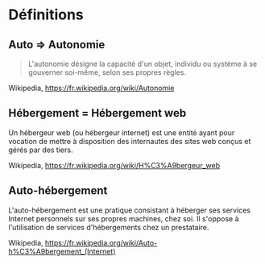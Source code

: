 # Définitions

## Auto => Autonomie

> L'autonomie désigne la capacité d'un objet, individu ou système à se gouverner soi-même, selon ses propres règles.

Wikipedia, <https://fr.wikipedia.org/wiki/Autonomie>

## Hébergement = Hébergement web

Un hébergeur web (ou hébergeur internet) est une entité ayant pour vocation de mettre à disposition des internautes des sites web conçus et gérés par des tiers.

Wikipedia, <https://fr.wikipedia.org/wiki/H%C3%A9bergeur_web>

## Auto-hébergement

L'auto-hébergement est une pratique consistant à héberger ses services Internet personnels sur ses propres machines, chez soi. Il s'oppose à l'utilisation de services d'hébergements chez un prestataire.

Wikipedia, <https://fr.wikipedia.org/wiki/Auto-h%C3%A9bergement_(Internet)>
